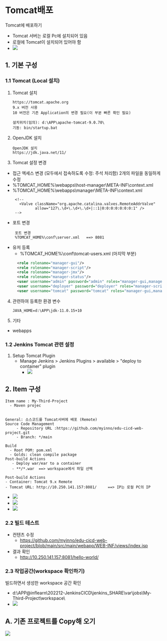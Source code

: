 <style>
.burk {
    background-color: red;
    color: yellow;
    display:inline-block;
}
</style>


# Tomcat배포
Tomcat에 배포하기
- Tomcat 서버는 로컬 Pc에 설치되어 있음
- 로컬에 Tomcat이 설치되어 있어야 함
- ![](images/A04-TargetMap.png)

## 1. 기본 구성

### 1.1 Tomcat (Local 설치)
1. Tomcat 설치
    ```shell
    https://tomcat.apache.org
    9.x 버전 사용 
    10 버전은 기존 Application의 변경 필요(이 부분 빠른 확인 필요)   
   
    설치위치(임의): d:\APP\apache-tomcat-9.0.70\
    기동: bin/startup.bat
    ```
2. OpenJDK 설치
    ```shell
    OpenJDK 설치 
    https://jdk.java.net/11/
    ```
3. Tomcat 설정 변경
  -  접근 엑세스 변경  (모두에서 접속하도록 수정: 주석 처리함)   2개의 파일을 동일하게 수정
  - %TOMCAT_HOME%\webapps\host-manager\META-INF\context.xml
  - %TOMCAT_HOME%\webapps\manager\META-INF\context.xml
      ```shell
       <!--
         <Valve className="org.apache.catalina.valves.RemoteAddrValve"
                allow="127\.\d+\.\d+\.\d+|::1|0:0:0:0:0:0:0:1" />
       -->
       ``` 
  - 포트 변경
      ```shell
       포트 변경 
       %TOMCAT_HOME%\conf\server.xml   ==> 8081
       ```
  - 유저 등록
    -  %TOMCAT_HOME%\conf\tomcat-users.xml (마지막 부분)
      ```xml
        <role rolename="manager-gui"/>
        <role rolename="manager-script"/>
        <role rolename="manager-jmx"/>
        <role rolename="manager-status"/>
        <user username="admin" password="admin" roles="manager-gui,manager-script, manager-jmx, manager-status"/>
        <user username="deployer" password="deployer" roles="manager-script"/>
        <user username="tomcat" password="tomcat" roles="manager-gui,manager-script"/>
      ```

4. 관련하여 등록한 환경 변수
    ```shell
    JAVA_HOME=d:\APP\jdk-11.0.15+10
    
    ```
5. 기타
  -  webapps

### 1.2 Jenkins Tomcat 관련 설정
1. Setup Tomcat Plugin
   - Manage Jenkins > Jenkins Plugins > available > "deploy to container" plugin
     - ![](images/A04-pluginDeploy.png)

## 2. Item 구성

```shell
Item name : My-Third-Project
  - Maven projec


General: 소스코드를 Tomcat서버에 배포 (Remote)
Source Code Management
     - Repository URL :https://github.com/myinno/edu-cicd-web-project.git
     - Branch: */main  

Build
  - Root POM: pom.xml
  - Golds: clean compile package
Post-build Actions
   - Deploy war/ear to a container
   - **/*.war  ==> workspace에서 파일 선택

Post-build Actions
- Container: Tomcat 9.x Remote 
- Tomcat URL: http://10.250.141.157:8081/     ==> IP는 로컬 PC의 IP
```
- ![](images/A04-TomcatConfidential.png)
- ![](images/A04-TomcatDeploySet.png)
- ![](images/A04-ServerConfig.png) 
      
### 2.2 빌드 테스트

- 컨텐츠 수정
  - https://github.com/myinno/edu-cicd-web-project/blob/main/src/main/webapp/WEB-INF/views/index.jsp
- 결과 확인
  - http://10.250.141.157:8081/hello-world/

### 2.3 작업공간(workspace 확인하기)
빌드하면서 생성한 workspace 공간 확인
-  d:\APP\@inflearn\202212-JenkinsCICD\jenkins_SHARE\var\jobs\My-Third-Project\workspace\
- ![](images/A04-workspace.png)
## A. 기존 프로젝트를 Copy해 오기
![](images/A04_CopyProject.png)